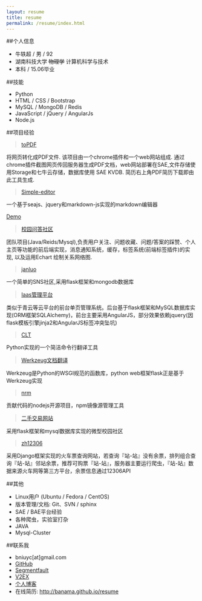 ```yaml
---
layout: resume
title: resume
permalink: /resume/index.html
---
```


##个人信息
* 牛轶超 / 男 / 92
* 湖南科技大学 <del>物理学</del> 计算机科学与技术
* 本科 / 15.06毕业

##技能
* Python
* HTML / CSS / Bootstrap
* MySQL / MongoDB / Redis
* JavaScript / jQuery / AngularJs
* Node.js

##项目经验
> [toPDF](http://topdfs.sinaapp.com)

将网页转化成PDF文件. 该项目由一个chrome插件和一个web网站组成. 通过chrome插件截图网页传回服务器生成PDF文档，web网站部署在SAE,文件存储使用Storage和七牛云存储，数据库使用 SAE KVDB. 简历右上角PDF简历下载即由此工具生成.

> [Simple-editor](https://github.com/banama/simple-editor) 

一个基于seajs、jquery和markdown-js实现的markdown编辑器

[Demo](http://banama.github.io/simple-editor)

> [校园问答社区](http://hnustqa.duapp.com/)

团队项目(Java/Reids/Mysql),负责用户关注、问题收藏、问题/答案的踩赞、个人主页等功能的前后端实现，消息通知系统，缓存，标签系统(前端标签插件)的实现, 以及运用Echart 绘制关系网络图.


> [janluo](https://github.com/banama/janluo)

一个简单的SNS社区,采用flask框架和mongodb数据库 

> [Iaas管理平台](https://github.com/banama/snippet/tree/master/iaas)

类似于青云等云平台的前台单页管理系统。后台基于flask框架和MySQL数据库实现(ORM框架SQLAlchemy)，前台主要采用AngularJS，部分效果依赖jquery(因flask模板引擎jinja2和AngularJS标签冲突坠坑)

> [CLT](https://github.com/banama/CLT)

Python实现的一个简洁命令行翻译工具

> [Werkzeug文档翻译](http://werkzeug-docs-cn.readthedocs.org/zh_CN/latest/)

Werkzeug是Python的WSGI规范的函数库，python web框架flask正是基于Werkzeug实现

> [nrm](https://github.com/Pana/nrm)

贡献代码的nodejs开源项目，npm镜像源管理工具

> [二手交易网站](ershoujiaoyi)

采用flask框架和mysql数据库实现的微型校园社区

> [zh12306](https://github.com/banama/zh12306)

采用Django框架实现的火车票查询网站，若查询『站-站』没有余票，排列组合查询『站-站』邻站余票，推荐可购票『站-站』，服务器主要运行爬虫，『站-站』数据来源火车网等第三方平台，余票信息通过12306API


##其他
* Linux用户 (Ubuntu / Fedora / CentOS)
* 版本管理/文档: Git、SVN / sphinx
* SAE / BAE平台经验
* 各种爬虫，实验室打杂
* JAVA
* Mysql-Cluster
 

##联系我
* bniuyc[at]gmail.com
* <a href="https://github.com/banama"><span class="glyphicon glyphicon-link">GitHub</span></a>
* <a href="http://segmentfault.com/u/banama"><span class="glyphicon glyphicon-link">Segmentfault</span></a>
* <a href="http://v2ex.com/member/banama"><span class="glyphicon glyphicon-link">V2EX</span></a>
* <a href="http://banama.github.io"><span class="glyphicon glyphicon-link">个人博客</span></a>
* 在线简历: http://banama.github.io/resume
